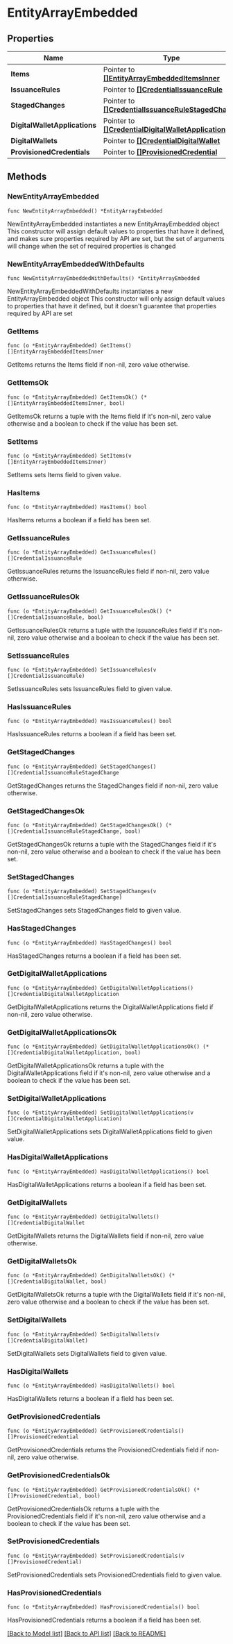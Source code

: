 # EntityArrayEmbedded

## Properties

Name | Type | Description | Notes
------------ | ------------- | ------------- | -------------
**Items** | Pointer to [**[]EntityArrayEmbeddedItemsInner**](EntityArrayEmbeddedItemsInner.md) |  | [optional] 
**IssuanceRules** | Pointer to [**[]CredentialIssuanceRule**](CredentialIssuanceRule.md) |  | [optional] 
**StagedChanges** | Pointer to [**[]CredentialIssuanceRuleStagedChange**](CredentialIssuanceRuleStagedChange.md) |  | [optional] 
**DigitalWalletApplications** | Pointer to [**[]CredentialDigitalWalletApplication**](CredentialDigitalWalletApplication.md) |  | [optional] 
**DigitalWallets** | Pointer to [**[]CredentialDigitalWallet**](CredentialDigitalWallet.md) |  | [optional] 
**ProvisionedCredentials** | Pointer to [**[]ProvisionedCredential**](ProvisionedCredential.md) |  | [optional] 

## Methods

### NewEntityArrayEmbedded

`func NewEntityArrayEmbedded() *EntityArrayEmbedded`

NewEntityArrayEmbedded instantiates a new EntityArrayEmbedded object
This constructor will assign default values to properties that have it defined,
and makes sure properties required by API are set, but the set of arguments
will change when the set of required properties is changed

### NewEntityArrayEmbeddedWithDefaults

`func NewEntityArrayEmbeddedWithDefaults() *EntityArrayEmbedded`

NewEntityArrayEmbeddedWithDefaults instantiates a new EntityArrayEmbedded object
This constructor will only assign default values to properties that have it defined,
but it doesn't guarantee that properties required by API are set

### GetItems

`func (o *EntityArrayEmbedded) GetItems() []EntityArrayEmbeddedItemsInner`

GetItems returns the Items field if non-nil, zero value otherwise.

### GetItemsOk

`func (o *EntityArrayEmbedded) GetItemsOk() (*[]EntityArrayEmbeddedItemsInner, bool)`

GetItemsOk returns a tuple with the Items field if it's non-nil, zero value otherwise
and a boolean to check if the value has been set.

### SetItems

`func (o *EntityArrayEmbedded) SetItems(v []EntityArrayEmbeddedItemsInner)`

SetItems sets Items field to given value.

### HasItems

`func (o *EntityArrayEmbedded) HasItems() bool`

HasItems returns a boolean if a field has been set.

### GetIssuanceRules

`func (o *EntityArrayEmbedded) GetIssuanceRules() []CredentialIssuanceRule`

GetIssuanceRules returns the IssuanceRules field if non-nil, zero value otherwise.

### GetIssuanceRulesOk

`func (o *EntityArrayEmbedded) GetIssuanceRulesOk() (*[]CredentialIssuanceRule, bool)`

GetIssuanceRulesOk returns a tuple with the IssuanceRules field if it's non-nil, zero value otherwise
and a boolean to check if the value has been set.

### SetIssuanceRules

`func (o *EntityArrayEmbedded) SetIssuanceRules(v []CredentialIssuanceRule)`

SetIssuanceRules sets IssuanceRules field to given value.

### HasIssuanceRules

`func (o *EntityArrayEmbedded) HasIssuanceRules() bool`

HasIssuanceRules returns a boolean if a field has been set.

### GetStagedChanges

`func (o *EntityArrayEmbedded) GetStagedChanges() []CredentialIssuanceRuleStagedChange`

GetStagedChanges returns the StagedChanges field if non-nil, zero value otherwise.

### GetStagedChangesOk

`func (o *EntityArrayEmbedded) GetStagedChangesOk() (*[]CredentialIssuanceRuleStagedChange, bool)`

GetStagedChangesOk returns a tuple with the StagedChanges field if it's non-nil, zero value otherwise
and a boolean to check if the value has been set.

### SetStagedChanges

`func (o *EntityArrayEmbedded) SetStagedChanges(v []CredentialIssuanceRuleStagedChange)`

SetStagedChanges sets StagedChanges field to given value.

### HasStagedChanges

`func (o *EntityArrayEmbedded) HasStagedChanges() bool`

HasStagedChanges returns a boolean if a field has been set.

### GetDigitalWalletApplications

`func (o *EntityArrayEmbedded) GetDigitalWalletApplications() []CredentialDigitalWalletApplication`

GetDigitalWalletApplications returns the DigitalWalletApplications field if non-nil, zero value otherwise.

### GetDigitalWalletApplicationsOk

`func (o *EntityArrayEmbedded) GetDigitalWalletApplicationsOk() (*[]CredentialDigitalWalletApplication, bool)`

GetDigitalWalletApplicationsOk returns a tuple with the DigitalWalletApplications field if it's non-nil, zero value otherwise
and a boolean to check if the value has been set.

### SetDigitalWalletApplications

`func (o *EntityArrayEmbedded) SetDigitalWalletApplications(v []CredentialDigitalWalletApplication)`

SetDigitalWalletApplications sets DigitalWalletApplications field to given value.

### HasDigitalWalletApplications

`func (o *EntityArrayEmbedded) HasDigitalWalletApplications() bool`

HasDigitalWalletApplications returns a boolean if a field has been set.

### GetDigitalWallets

`func (o *EntityArrayEmbedded) GetDigitalWallets() []CredentialDigitalWallet`

GetDigitalWallets returns the DigitalWallets field if non-nil, zero value otherwise.

### GetDigitalWalletsOk

`func (o *EntityArrayEmbedded) GetDigitalWalletsOk() (*[]CredentialDigitalWallet, bool)`

GetDigitalWalletsOk returns a tuple with the DigitalWallets field if it's non-nil, zero value otherwise
and a boolean to check if the value has been set.

### SetDigitalWallets

`func (o *EntityArrayEmbedded) SetDigitalWallets(v []CredentialDigitalWallet)`

SetDigitalWallets sets DigitalWallets field to given value.

### HasDigitalWallets

`func (o *EntityArrayEmbedded) HasDigitalWallets() bool`

HasDigitalWallets returns a boolean if a field has been set.

### GetProvisionedCredentials

`func (o *EntityArrayEmbedded) GetProvisionedCredentials() []ProvisionedCredential`

GetProvisionedCredentials returns the ProvisionedCredentials field if non-nil, zero value otherwise.

### GetProvisionedCredentialsOk

`func (o *EntityArrayEmbedded) GetProvisionedCredentialsOk() (*[]ProvisionedCredential, bool)`

GetProvisionedCredentialsOk returns a tuple with the ProvisionedCredentials field if it's non-nil, zero value otherwise
and a boolean to check if the value has been set.

### SetProvisionedCredentials

`func (o *EntityArrayEmbedded) SetProvisionedCredentials(v []ProvisionedCredential)`

SetProvisionedCredentials sets ProvisionedCredentials field to given value.

### HasProvisionedCredentials

`func (o *EntityArrayEmbedded) HasProvisionedCredentials() bool`

HasProvisionedCredentials returns a boolean if a field has been set.


[[Back to Model list]](../README.md#documentation-for-models) [[Back to API list]](../README.md#documentation-for-api-endpoints) [[Back to README]](../README.md)


